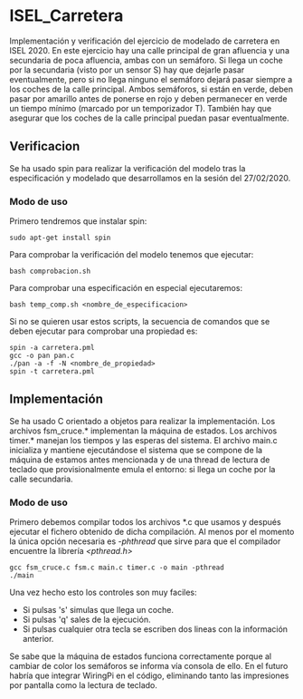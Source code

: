 # ISEL_Carretera
Implementación y verificación del ejercicio de modelado de carretera en ISEL 2020. En este ejercicio hay una calle principal de gran afluencia y una secundaria de poca afluencia, ambas con un semáforo. Si llega un coche por la secundaria (visto por un sensor S) hay que dejarle pasar eventualmente, pero si no llega ninguno el semáforo dejará pasar siempre a los coches de la calle principal. Ambos semáforos, si están en verde, deben pasar por amarillo antes de ponerse en rojo y deben permanecer en verde un tiempo mínimo (marcado por un temporizador T). También hay que asegurar que los coches de la calle principal puedan pasar eventualmente.

## Verificacion

Se ha usado spin para realizar la verificación del modelo tras la especificación y modelado que desarrollamos en la sesión del 27/02/2020.

### Modo de uso

Primero tendremos que instalar spin:

```
sudo apt-get install spin
```

Para comprobar la verificación del modelo tenemos que ejecutar:
```
bash comprobacion.sh
```

Para comprobar una especificación en especial ejecutaremos:
```
bash temp_comp.sh <nombre_de_especificacion>
```
Si no se quieren usar estos scripts, la secuencia de comandos que se deben ejecutar para comprobar una propiedad es:
```
spin -a carretera.pml
gcc -o pan pan.c
./pan -a -f -N <nombre_de_propiedad>
spin -t carretera.pml
```

## Implementación

Se ha usado C orientado a objetos para realizar la implementación. Los archivos fsm_cruce.* implementan la máquina de estados. Los archivos timer.* manejan los tiempos y las esperas del sistema. El archivo main.c inicializa y mantiene ejecutándose el sistema que se compone de la máquina de estamos antes mencionada y de una thread de lectura de teclado que provisionalmente emula el entorno: si llega un coche por la calle secundaria.

### Modo de uso

Primero debemos compilar todos los archivos *.c que usamos y después ejecutar el fichero obtenido de dicha compilación. Al menos por el momento la única opción necesaria es _-phthread_ que sirve para que el compilador encuentre la librería _<pthread.h>_

```
gcc fsm_cruce.c fsm.c main.c timer.c -o main -pthread
./main
```

Una vez hecho esto los controles son muy faciles:
  - Si pulsas 's' simulas que llega un coche.
  - Si pulsas 'q' sales de la ejecución.
  - Si pulsas cualquier otra tecla se escriben dos lineas con la información anterior.

Se sabe que la máquina de estados funciona correctamente porque al cambiar de color los semáforos se informa vía consola de ello. En el futuro habría que integrar WiringPi en el código, eliminando tanto las impresiones por pantalla como la lectura de teclado.
